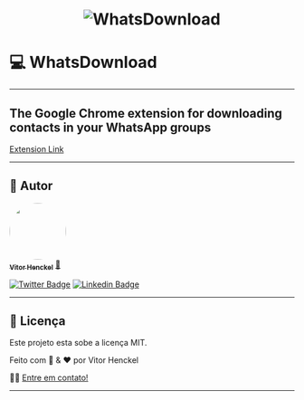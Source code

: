 <h1 align="center">
    <img alt="WhatsDownload" title="#WhatsDownload" src="https://vitor.henckel.com.br/img/whatsdownload/WhatsDownload_screen.png" />
</h1>

# 💻 WhatsDownload

---
## The Google Chrome extension for downloading contacts in your WhatsApp groups

[Extension Link](https://chrome.google.com/webstore/detail/whatsdownload/cocccccdblgmgoigiopheenlfndcckcj)

---

## 🦸 Autor

<a href="https://vitor.henckel.com.br" target="_blank">
 <img style="border-radius: 50%;" src="https://vitor.henckel.com.br/img/eu.jpg" width="100px;" alt=""/>
 <br />
 <sub><b>Vitor Henckel</b></sub></a> <a href="https://vitor.henckel.com.br" title="Vitor Henckel">🚀</a>
 <br />

[![Twitter Badge](https://img.shields.io/badge/-@Vitor_Henckel-1ca0f1?style=flat-square&labelColor=1ca0f1&logo=twitter&logoColor=white&link=https://twitter.com/Vitor_Henckel)](https://twitter.com/Vitor_Henckel) [![Linkedin Badge](https://img.shields.io/badge/-Vitor_Henckel-blue?style=flat-square&logo=Linkedin&logoColor=white&link=https://www.linkedin.com/in/vitorhenckel/)](https://www.linkedin.com/in/vitorhenckel/) 


---

## 📝 Licença

Este projeto esta sobe a licença MIT.

Feito com  🧠  & ❤️  por Vitor Henckel 

👋🏽 [Entre em contato!](https://www.linkedin.com/in/vitorhenckel/)

---